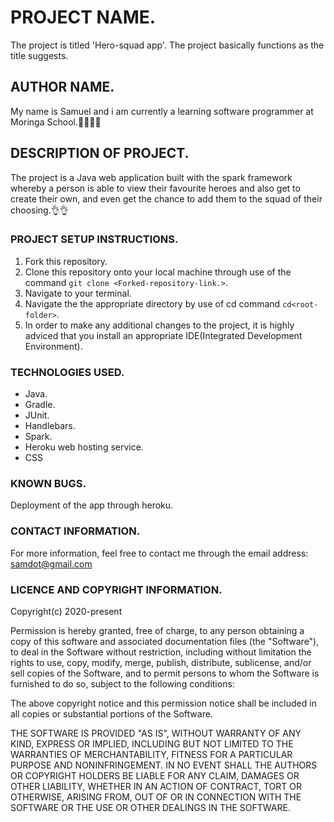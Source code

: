# PROJECT NAME.
The project is titled 'Hero-squad app'. The project basically functions as the title suggests.

## AUTHOR NAME.
My name is Samuel and i am currently a learning software programmer at Moringa School.:man_technologist::man_technologist:

## DESCRIPTION OF PROJECT.
The project is a Java web application built with the spark framework whereby a person is able to view their favourite heroes and also get to create their own, and even get the chance to add them to the squad of their choosing.:ok_hand::ok_hand:

### PROJECT SETUP INSTRUCTIONS.
1. Fork this repository.
2. Clone this repository onto your local machine through use of the command `git clone <Forked-repository-link.>`. 
3. Navigate to your terminal.
4. Navigate the the appropriate directory by use of cd command `cd<root-folder>`.
5. In order to make any additional changes to the project, it is highly adviced that you install an appropriate IDE(Integrated Development Environment).

### TECHNOLOGIES USED.
- Java.
- Gradle.
- JUnit.
- Handlebars.
- Spark.
- Heroku web hosting service.
- CSS


### KNOWN BUGS.
Deployment of the app through heroku. 

### CONTACT INFORMATION.
For more information, feel free to contact me through the email address: samdot@gmail.com

### LICENCE AND COPYRIGHT INFORMATION.
Copyright(c) 2020-present

Permission is hereby granted, free of charge, to any person obtaining a copy
of this software and associated documentation files (the "Software"), to deal
in the Software without restriction, including without limitation the rights
to use, copy, modify, merge, publish, distribute, sublicense, and/or sell
copies of the Software, and to permit persons to whom the Software is
furnished to do so, subject to the following conditions:

The above copyright notice and this permission notice shall be included in all
copies or substantial portions of the Software.

THE SOFTWARE IS PROVIDED "AS IS", WITHOUT WARRANTY OF ANY KIND, EXPRESS OR
IMPLIED, INCLUDING BUT NOT LIMITED TO THE WARRANTIES OF MERCHANTABILITY,
FITNESS FOR A PARTICULAR PURPOSE AND NONINFRINGEMENT. IN NO EVENT SHALL THE
AUTHORS OR COPYRIGHT HOLDERS BE LIABLE FOR ANY CLAIM, DAMAGES OR OTHER
LIABILITY, WHETHER IN AN ACTION OF CONTRACT, TORT OR OTHERWISE, ARISING FROM,
OUT OF OR IN CONNECTION WITH THE SOFTWARE OR THE USE OR OTHER DEALINGS IN THE
SOFTWARE.


